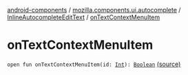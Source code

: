 [android-components](../../index.md) / [mozilla.components.ui.autocomplete](../index.md) / [InlineAutocompleteEditText](index.md) / [onTextContextMenuItem](./on-text-context-menu-item.md)

# onTextContextMenuItem

`open fun onTextContextMenuItem(id: `[`Int`](https://kotlinlang.org/api/latest/jvm/stdlib/kotlin/-int/index.html)`): `[`Boolean`](https://kotlinlang.org/api/latest/jvm/stdlib/kotlin/-boolean/index.html) [(source)](https://github.com/mozilla-mobile/android-components/blob/master/components/ui/autocomplete/src/main/java/mozilla/components/ui/autocomplete/InlineAutocompleteEditText.kt#L680)